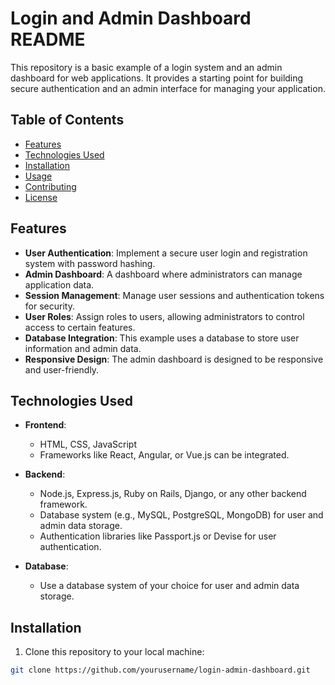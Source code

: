 # Login and Admin Dashboard README

This repository is a basic example of a login system and an admin dashboard for web applications. It provides a starting point for building secure authentication and an admin interface for managing your application.

## Table of Contents

- [Features](#features)
- [Technologies Used](#technologies-used)
- [Installation](#installation)
- [Usage](#usage)
- [Contributing](#contributing)
- [License](#license)

## Features

- **User Authentication**: Implement a secure user login and registration system with password hashing.
- **Admin Dashboard**: A dashboard where administrators can manage application data.
- **Session Management**: Manage user sessions and authentication tokens for security.
- **User Roles**: Assign roles to users, allowing administrators to control access to certain features.
- **Database Integration**: This example uses a database to store user information and admin data.
- **Responsive Design**: The admin dashboard is designed to be responsive and user-friendly.

## Technologies Used

- **Frontend**:
  - HTML, CSS, JavaScript
  - Frameworks like React, Angular, or Vue.js can be integrated.

- **Backend**:
  - Node.js, Express.js, Ruby on Rails, Django, or any other backend framework.
  - Database system (e.g., MySQL, PostgreSQL, MongoDB) for user and admin data storage.
  - Authentication libraries like Passport.js or Devise for user authentication.

- **Database**:
  - Use a database system of your choice for user and admin data storage.

## Installation

1. Clone this repository to your local machine:

```bash
git clone https://github.com/yourusername/login-admin-dashboard.git
